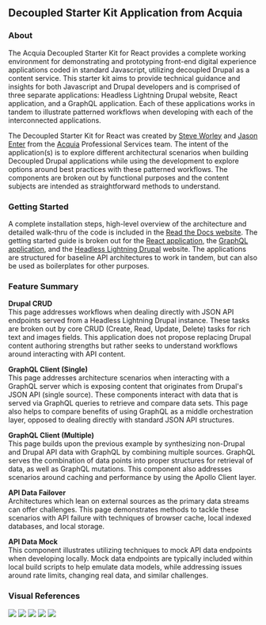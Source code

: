 
## Decoupled Starter Kit Application from Acquia

### About

The Acquia Decoupled Starter Kit for React provides a complete working environment for demonstrating and prototyping front-end digital experience applications coded in standard Javascript, utilizing decoupled Drupal as a content service. This starter kit aims to provide technical guidance and insights for both Javascript and Drupal developers and is comprised of three separate applications: Headless Lightning Drupal website, React application, and a GraphQL application. Each of these applications works in tandem to illustrate patterned workflows when developing with each of the interconnected applications.

The Decoupled Starter Kit for React was created by [Steve Worley](https://twitter.com/sjworley) and [Jason Enter](https://twitter.com/jasonenter) from the [Acquia](https://www.acquia.com) Professional Services team. The intent of the application(s) is to explore different architectural scenarios when building Decoupled Drupal applications while using the development to explore options around best practices with these patterned workflows. The components are broken out by functional purposes and the content subjects are intended as straightforward methods to understand.

### Getting Started

A complete installation steps, high-level overview of the architecture and detailed walk-thru of the code is included in the [Read the Docs website](http://decoupledkit-react.readthedocs.io). The getting started guide is broken out for the [React application](http://decoupledkit-react.readthedocs.io/en/develop/gettingstarted-react/), the [GraphQL application](http://decoupledkit-react.readthedocs.io/en/develop/gettingstarted-graphql/), and the [Headless Lightning Drupal](http://decoupledkit-react.readthedocs.io/en/develop/gettingstarted-drupal/) website. The applications are structured for baseline API architectures to work in tandem, but can also be used as boilerplates for other purposes.


### Feature Summary

**Drupal CRUD** <br>
This page addresses workflows when dealing directly with JSON API endpoints served from a Headless Lightning Drupal instance. These tasks are broken out by core CRUD (Create, Read, Update, Delete) tasks for rich text and images fields. This application does not propose replacing Drupal content authoring strengths but rather seeks to understand workflows around interacting with API content.

**GraphQL Client (Single)**  <br>
This page addresses architecture scenarios when interacting with a GraphQL server which is exposing content that originates from Drupal's JSON API (single source). These components interact with data that is served via GraphQL queries to retrieve and compare data sets. This page also helps to compare benefits of using GraphQL as a middle orchestration layer, opposed to dealing directly with standard JSON API structures.

**GraphQL Client (Multiple)**  <br>
This page builds upon the previous example by synthesizing non-Drupal and Drupal API data with GraphQL by combining multiple sources. GraphQL serves the combination of data points into proper structures for retrieval of data, as well as GraphQL mutations. This component also addresses scenarios around caching and performance by using the Apollo Client layer.

**API Data Failover** <br>
Architectures which lean on external sources as the primary data streams can offer challenges. This page demonstrates methods to tackle these scenarios with API failure with techniques of browser cache, local indexed databases, and local storage.

**API Data Mock** <br>
This component illustrates utilizing techniques to mock API data endpoints when developing locally. Mock data endpoints are typically included within local build scripts to help emulate data models, while addressing issues around rate limits, changing real data, and similar challenges.


### Visual References

<img src="https://content.screencast.com/users/BedimStudios/folders/Jing/media/6df987ad-ceda-41b2-a3cb-8bcd93a2ac6d/00002939.png" />

<img src="https://content.screencast.com/users/BedimStudios/folders/Jing/media/b5ccb893-bc70-4450-887b-804e1c83919d/00002936.png" />

<img src="https://content.screencast.com/users/BedimStudios/folders/Jing/media/115dae2c-8ee3-4af2-854b-10e2319ee43e/00002937.png" />

<img src="https://content.screencast.com/users/BedimStudios/folders/Jing/media/abe00c23-123a-494b-aed8-13e0a5a14863/00002940.png" />

<img src="https://content.screencast.com/users/BedimStudios/folders/Jing/media/66016689-79d4-4c8c-9af1-6b3d3b9dc189/00002938.png" />




